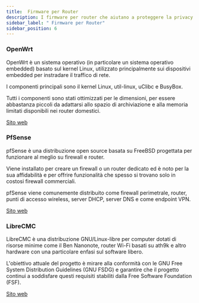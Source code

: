 ```yaml
---
title:  Firmware per Router
description: I firmware per router che aiutano a proteggere la privacy.
sidebar_label: " Firmware per Router"
sidebar_position: 6
---
```


### OpenWrt

OpenWrt è un sistema operativo (in particolare un sistema operativo embedded) basato sul kernel Linux, utilizzato principalmente sui dispositivi embedded per instradare il traffico di rete.

I componenti principali sono il kernel Linux, util-linux, uClibc e BusyBox.

Tutti i componenti sono stati ottimizzati per le dimensioni, per essere abbastanza piccoli da adattarsi allo spazio di archiviazione e alla memoria limitati disponibili nei router domestici.

<a href="https://openwrt.org/" target="_blank">Sito web</a>

### PfSense

pfSense è una distribuzione open source basata su FreeBSD progettata per funzionare al meglio su firewall e router.

Viene installato per creare un firewall o un router dedicato ed è noto per la sua affidabilità e per offrire funzionalità che spesso si trovano solo in costosi firewall commerciali.

pfSense viene comunemente distribuito come firewall perimetrale, router, punti di accesso wireless, server DHCP, server DNS e come endpoint VPN.

<a href="https://www.pfsense.org/" target="_blank">Sito web</a>

### LibreCMC

LibreCMC è una distribuzione GNU/Linux-libre per computer dotati di risorse minime come il Ben Nanonote, router Wi-Fi basati su ath9k e altro hardware con una particolare enfasi sul software libero.

L'obiettivo attuale del progetto è mirare alla conformità con le GNU Free System Distribution Guidelines (GNU FSDG) e garantire che il progetto continui a soddisfare questi requisiti stabiliti dalla Free Software Foundation (FSF).

<a href="https://librecmc.org/" target="_blank">Sito web</a>